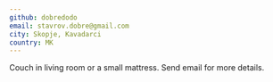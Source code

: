 ```yaml
---
github: dobredodo
email: stavrov.dobre@gmail.com
city: Skopje, Kavadarci
country: MK
---
```


Couch in living room or a small mattress. Send email for more details.
